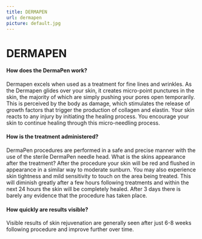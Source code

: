 ```yaml
---
title: DERMAPEN
url: dermapen
picture: default.jpg
---
```


# DERMAPEN

#### How does the DermaPen work?
Dermapen excels when used as a treatment for fine lines and wrinkles. As the Dermapen glides over your skin, it creates micro-point punctures in the skin, the majority of which are simply pushing your pores open temporarily. This is perceived by the body as damage, which stimulates the release of growth factors that trigger the production of collagen and elastin. Your skin reacts to any injury by initiating the healing process. You encourage your skin to continue healing through this micro-needling process.

#### How is the treatment administered?
DermaPen procedures are performed in a safe and precise manner with the use of the sterile DermaPen needle head.
What is the skins appearance after the treatment?
After the procedure your skin will be red and flushed in appearance in a similar way to moderate sunburn. You may also experience skin tightness and mild sensitivity to touch on the area being treated. This will diminish greatly after a few hours following treatments and within the next 24 hours the skin will be completely healed. After 3 days there is barely any evidence that the procedure has taken place.

#### How quickly are results visible?
Visible results of skin rejuvenation are generally seen after just 6-8 weeks following procedure and improve further over time.


